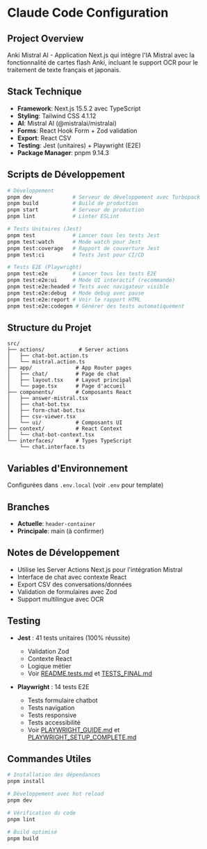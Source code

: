 # Claude Code Configuration

## Project Overview

Anki Mistral AI - Application Next.js qui intègre l'IA Mistral avec la fonctionnalité de cartes flash Anki, incluant le support OCR pour le traitement de texte français et japonais.

## Stack Technique

- **Framework**: Next.js 15.5.2 avec TypeScript
- **Styling**: Tailwind CSS 4.1.12
- **AI**: Mistral AI (@mistralai/mistralai)
- **Forms**: React Hook Form + Zod validation
- **Export**: React CSV
- **Testing**: Jest (unitaires) + Playwright (E2E)
- **Package Manager**: pnpm 9.14.3

## Scripts de Développement

```bash
# Développement
pnpm dev             # Serveur de développement avec Turbopack
pnpm build           # Build de production
pnpm start           # Serveur de production
pnpm lint            # Linter ESLint

# Tests Unitaires (Jest)
pnpm test            # Lancer tous les tests Jest
pnpm test:watch      # Mode watch pour Jest
pnpm test:coverage   # Rapport de couverture Jest
pnpm test:ci         # Tests Jest pour CI/CD

# Tests E2E (Playwright)
pnpm test:e2e        # Lancer tous les tests E2E
pnpm test:e2e:ui     # Mode UI interactif (recommandé)
pnpm test:e2e:headed # Tests avec navigateur visible
pnpm test:e2e:debug  # Mode debug avec pause
pnpm test:e2e:report # Voir le rapport HTML
pnpm test:e2e:codegen # Générer des tests automatiquement
```

## Structure du Projet

```
src/
├── actions/           # Server actions
│   ├── chat-bot.action.ts
│   └── mistral.action.ts
├── app/              # App Router pages
│   ├── chat/         # Page de chat
│   ├── layout.tsx    # Layout principal
│   └── page.tsx      # Page d'accueil
├── components/       # Composants React
│   ├── answer-mistral.tsx
│   ├── chat-bot.tsx
│   ├── form-chat-bot.tsx
│   ├── csv-viewer.tsx
│   └── ui/           # Composants UI
├── context/          # React Context
│   └── chat-bot-context.tsx
└── interfaces/       # Types TypeScript
    └── chat.interface.ts
```

## Variables d'Environnement

Configurées dans `.env.local` (voir `.env` pour template)

## Branches

- **Actuelle**: `header-container`
- **Principale**: main (à confirmer)

## Notes de Développement

- Utilise les Server Actions Next.js pour l'intégration Mistral
- Interface de chat avec contexte React
- Export CSV des conversations/données
- Validation de formulaires avec Zod
- Support multilingue avec OCR

## Testing

- **Jest** : 41 tests unitaires (100% réussite)

  - Validation Zod
  - Contexte React
  - Logique métier
  - Voir [README.tests.md](README.tests.md) et [TESTS_FINAL.md](TESTS_FINAL.md)

- **Playwright** : 14 tests E2E
  - Tests formulaire chatbot
  - Tests navigation
  - Tests responsive
  - Tests accessibilité
  - Voir [PLAYWRIGHT_GUIDE.md](PLAYWRIGHT_GUIDE.md) et [PLAYWRIGHT_SETUP_COMPLETE.md](PLAYWRIGHT_SETUP_COMPLETE.md)

## Commandes Utiles

```bash
# Installation des dépendances
pnpm install

# Développement avec hot reload
pnpm dev

# Vérification du code
pnpm lint

# Build optimisé
pnpm build
```
